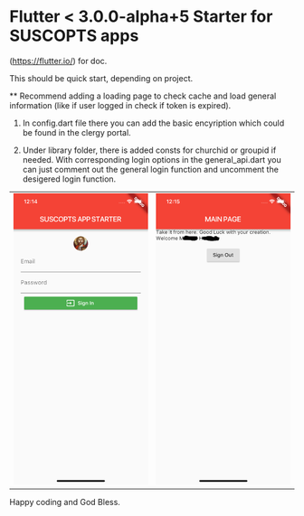 # Flutter < 3.0.0-alpha+5 Starter for SUSCOPTS apps

(https://flutter.io/) for doc.

This should be quick start, depending on project.

** Recommend adding a loading page to check cache and load general information (like if user logged in check if token is expired).

1) In config.dart file there you can add the basic encyription which could be found in the clergy portal.

2) Under library folder, there is added consts for churchid or groupid if needed. With corresponding login options in the general_api.dart you can just comment out the general login function and uncomment the desigered login function.

<table>
  <tr>
    <td>
<img src="https://raw.githubusercontent.com/suscoptsportal/suscopts-flutter-starter/master/img/suscopts-flutter-starter1.png" >
    </td>
    <td>
      
<img src="https://raw.githubusercontent.com/suscoptsportal/suscopts-flutter-starter/master/img/suscopts-flutter-starter2.png" >
    </td>
  </tr>  
</table>
    

Happy coding and God Bless.
